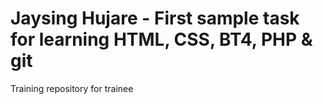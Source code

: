 # Jaysing Hujare - First sample task for learning HTML, CSS, BT4, PHP & git 
Training repository for trainee
